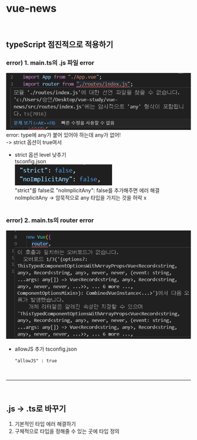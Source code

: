# vue-news

<br />

## typeScript 점진적으로 적용하기

### error) 1. main.ts의 .js 파일 error

![Alt text](image.png) <br />
error: type에 any가 붙어 있어야 하는데 any가 없어! <br />
-> strict 옵션이 true여서
<br />

- strict 옵션 level 낮추기 <br />
  tsconfig.json<br/>
  ![Alt text](image-1.png)<br />
  "strict"를 false로 "noImplicitAny": false를 추가해주면 에러 해결 <br />
  noImplicitAny -> 암묵적으로 any 타입을 가지는 것을 허락 x
  <br /><br />

### error) 2. main.ts의 router error

![Alt text](image-2.png)

- allowJS 추가
  tsconfig.json
  ```
  "allowJS" : true
  ```

<br />

---

<br />

## .js -> .ts로 바꾸기

1. 기본적인 타입 에러 해결하기
2. 구체적으로 타입을 정해줄 수 있는 곳에 타입 정의
